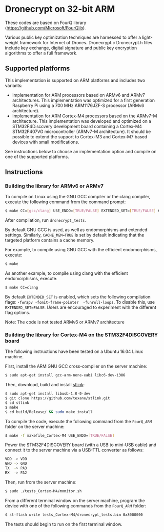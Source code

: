 # Dronecrypt on 32-bit ARM

These codes are based on FourQ library (https://github.com/Microsoft/FourQlib).

Various public key optimization techniques are harnessed to offer a light-weight framework for Internet of Drones. Dronecrypt.c Dronecrypt.h files include key exchange, digital signature and public key encryption algorithms to offer a full framework.

## Supported platforms

This implementation is supported on ARM platforms and includes two variants: 

*  Implementation for ARM processors based on ARMv6 and ARMv7 architectures. This implementation was optimized
     for a first generation Raspberry Pi using a 700 MHz ARM1176JZF-S processor (ARMv6 architecture).
* Implementation for ARM Cortex-M4 processors based on the ARMv7-M architecture. This implementation was 
     developed and optimized on a STM32F4Discovery development board containing a Cortex-M4 STM32F407VG microcontroller (ARMv7-M architecture). It should be possible to extend the support to Cortex-M3 and Cortex-M7 based devices with small modifications.   

See instructions below to choose an implementation option and compile on one of the supported platforms.

## Instructions

### Building the library for ARMv6 or ARMv7

To compile on Linux using the GNU GCC compiler or the clang compiler, execute the following command from the 
command prompt:
 
```sh 
$ make CC=[gcc/clang] USE_ENDO=[TRUE/FALSE] EXTENDED_SET=[TRUE/FALSE] CACHE_MEM=[TRUE/FALSE]
```

After compilation, run `dronecrypt_tests`.

By default GNU GCC is used, as well as endomorphisms and extended settings. Similarly, `CACHE_MEM=TRUE` is set
by default indicating that the targeted platform contains a cache memory.

For example, to compile using GNU GCC with the efficient endomorphisms, execute:

```sh 
$ make
```

As another example, to compile using clang with the efficient endomorphisms, execute:

```sh 
$ make CC=clang
```

By default `EXTENDED_SET` is enabled, which sets the following compilation flags: `-fwrapv -fomit-frame-pointer 
-funroll-loops`. To disable this, use `EXTENDED_SET=FALSE`.
Users are encouraged to experiment with the different flag options.

Note: The code is not tested ARMv6 or ARMv7 architecture

### Building the library for Cortex-M4 on the STM32F4DISCOVERY board

The following instructions have been tested on a Ubuntu 16.04 Linux machine.

First, install the ARM GNU GCC cross-compiler on the server machine:

```sh 
$ sudo apt-get install gcc-arm-none-eabi libc6-dev-i386
```

Then, download, build and install [stlink](https://github.com/texane/stlink):

```sh 
$ sudo apt-get install libusb-1.0-0-dev
$ git clone https://github.com/texane/stlink.git
$ cd stlink
$ make
$ cd build/Release/ && sudo make install
```

To compile the code, execute the following command from the `FourQ_ARM` folder on the server machine:

```sh 
$ make -f makefile_Cortex-M4 USE_ENDO=[TRUE/FALSE]
```

Power the STM32F4DISCOVERY board (with a USB to mini-USB cable) and connect it to the server machine via a 
USB-TTL converter as follows:

```sh 
VDD -> VDD
GND -> GND 
TX  -> PA3 
RX  -> PA2 
```

Then, run from the server machine:

```sh 
$ sudo ./tests_Cortex-M4/monitor.sh
```

From a different terminal window on the server machine, program the device with one of the following commands
from the `FourQ_ARM` folder:

```sh 
$ st-flash write tests_Cortex-M4/dronecrypt_tests.bin 0x8000000
```

The tests should begin to run on the first terminal window.
